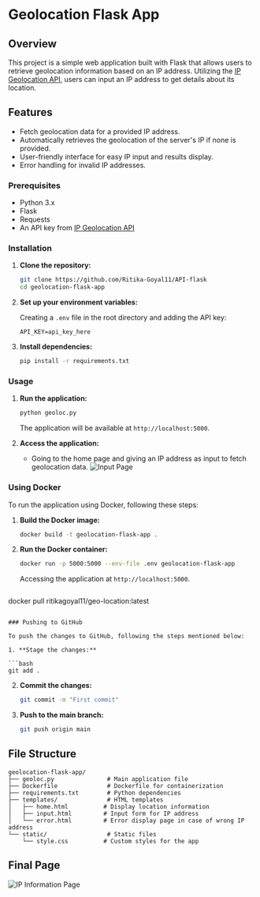 # Geolocation Flask App

## Overview

This project is a simple web application built with Flask that allows users to retrieve geolocation information based on an IP address. Utilizing the [IP Geolocation API](https://ipgeolocation.io/), users can input an IP address to get details about its location.

## Features

- Fetch geolocation data for a provided IP address.
- Automatically retrieves the geolocation of the server's IP if none is provided.
- User-friendly interface for easy IP input and results display.
- Error handling for invalid IP addresses.

### Prerequisites

- Python 3.x
- Flask
- Requests
- An API key from [IP Geolocation API](https://ipgeolocation.io/)

### Installation

1. **Clone the repository:**

   ```bash
   git clone https://github.com/Ritika-Goyal11/API-flask
   cd geolocation-flask-app
   ```

2. **Set up your environment variables:**

   Creating a `.env` file in the root directory and adding the API key:

   ```
   API_KEY=api_key_here
   ```

3. **Install dependencies:**

   ```bash
   pip install -r requirements.txt
   ```

### Usage

1. **Run the application:**

   ```bash
   python geoloc.py
   ```

   The application will be available at `http://localhost:5000`.
2. **Access the application:**
   - Going to the home page and giving an IP address as input to fetch geolocation data.
   ![Input Page](https://github.com/user-attachments/assets/151a5696-2a9a-4620-9f8e-b1f6dd544e1a)


### Using Docker

To run the application using Docker, following these steps:

1. **Build the Docker image:**

   ```bash
   docker build -t geolocation-flask-app .
   ```

2. **Run the Docker container:**

   ```bash
   docker run -p 5000:5000 --env-file .env geolocation-flask-app
   ```

   Accessing the application at `http://localhost:5000`.

   ```bash
  docker pull ritikagoyal11/geo-location:latest
   ```

### Pushing to GitHub

To push the changes to GitHub, following the steps mentioned below:

1. **Stage the changes:**

   ```bash
   git add .
   ```

2. **Commit the changes:**

   ```bash
   git commit -m "First commit"
   ```

3. **Push to the main branch:**

   ```bash
   git push origin main
   ```

## File Structure

```
geolocation-flask-app/
├── geoloc.py               # Main application file
├── Dockerfile              # Dockerfile for containerization
├── requirements.txt        # Python dependencies
├── templates/              # HTML templates
│   ├── home.html          # Display location information
│   ├── input.html         # Input form for IP address
│   └── error.html         # Error display page in case of wrong IP address
└── static/                 # Static files
    └── style.css          # Custom styles for the app
```
## Final Page
![IP Information Page](https://github.com/user-attachments/assets/e90e09e8-1211-4451-915a-4b8eca879a1d)
